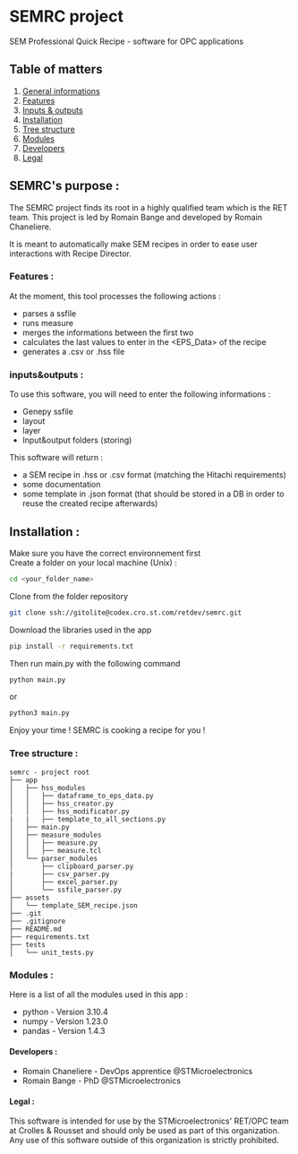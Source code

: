 # SEMRC project
SEM Professional Quick Recipe - software for OPC applications

## Table of matters
1. [General informations](#semrc's-purpose-)
2. [Features](#features-)
3. [Inputs & outputs](#inputs&outputs-)
4. [Installation](#installation-)
5. [Tree structure](#tree-structure-)
6. [Modules](#modules-)
7. [Developers](#developers-)
8. [Legal](#legal-)

## SEMRC's purpose :
The SEMRC project finds its root in a highly qualified team which is the RET team.
This project is led by Romain Bange and developed by Romain Chaneliere.

It is meant to automatically make SEM recipes in order to ease user interactions with Recipe Director.

### Features :
At the moment, this tool processes the following actions :  
* parses a ssfile
* runs measure
* merges the informations between the first two
* calculates the last values to enter in the <EPS_Data> of the recipe
* generates a .csv or .hss file

### inputs&outputs :
To use this software, you will need to enter the following informations :
* Genepy ssfile
* layout
* layer
* Input&output folders (storing)

This software will return :
* a SEM recipe in .hss or .csv format (matching the Hitachi requirements)
* some documentation
* some template in .json format (that should be stored in a DB in order to reuse the created recipe afterwards)

## Installation :
Make sure you have the correct environnement first  
Create a folder on your local machine (Unix) : 
```bash
cd <your_folder_name>
```
Clone from the folder repository
```bash
git clone ssh://gitolite@codex.cro.st.com/retdev/semrc.git
```
Download the libraries used in the app
```bash
pip install -r requirements.txt
```
Then run main.py with the following command
```bash
python main.py
```
or
```bash
python3 main.py
```
Enjoy your time ! SEMRC is cooking a recipe for you !

### Tree structure :
```
semrc - project root
├── app
│   ├── hss_modules
│   │   ├── dataframe_to_eps_data.py
│   │   ├── hss_creator.py
│   │   ├── hss_modificator.py
|   |   ├── template_to_all_sections.py
│   ├── main.py
│   ├── measure_modules
│   │   ├── measure.py
│   │   ├── measure.tcl
│   └── parser_modules
│       ├── clipboard_parser.py
|       ├── csv_parser.py
│       ├── excel_parser.py
│       └── ssfile_parser.py
├── assets
│   └── template_SEM_recipe.json
├── .git
├── .gitignore
├── README.md
├── requirements.txt
├── tests
│   └── unit_tests.py
```

### Modules :
Here is a list of all the modules used in this app :
* python - Version 3.10.4  
* numpy - Version 1.23.0
* pandas - Version 1.4.3
<!-- * re - Version ? 2022.4.24 -->
<!-- * pathlib - Version ? -->
<!-- * subprocess - Version ? -->

#### Developers :
* Romain Chaneliere - DevOps apprentice @STMicroelectronics
* Romain Bange - PhD @STMicroelectronics

#### Legal :
This software is intended for use by the STMicroelectronics' RET/OPC team at Crolles & Rousset and should only be used as part of this organization. Any use of this software outside of this organization is strictly prohibited.

<!-- STMicroelectronics assumes no liability for any damages resulting from the use of this software outside of its intended purpose. -->
